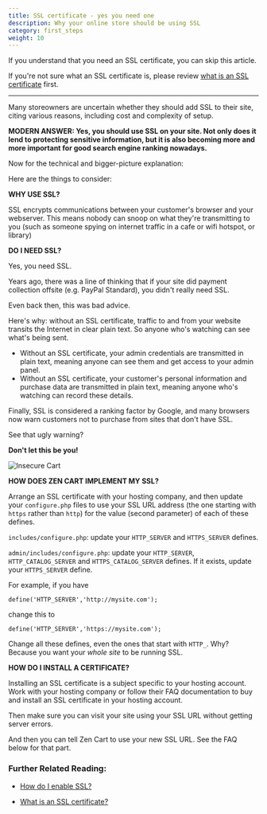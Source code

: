 ```yaml
---
title: SSL certificate - yes you need one 
description: Why your online store should be using SSL
category: first_steps 
weight: 10
---
```


If you understand that you need an SSL certificate, you can skip this article.

If you're not sure what an SSL certificate is, please review [what is an SSL certificate](/user/security/ssl_cert/) first.

<hr>

Many storeowners are uncertain whether they should add SSL to their site, citing various reasons, including cost and complexity of setup.  

**MODERN ANSWER: Yes, you should use SSL on your site. Not only does it lend to protecting sensitive information, but it is also becoming more and more important for good search engine ranking nowadays.**  

Now for the technical and bigger-picture explanation:  

Here are the things to consider:  

**WHY USE SSL?**  

SSL encrypts communications between your customer's browser and your webserver. This means nobody can snoop on what they're transmitting to you (such as someone spying on internet traffic in a cafe or wifi hotspot, or library)  

**DO I NEED SSL?**  

Yes, you need SSL. 

Years ago, there was a line of thinking that if your site did payment collection offsite (e.g. PayPal Standard), you didn't really need SSL.  

Even back then, this was bad advice.  

Here's why: without an SSL certificate, traffic to and from your website transits the Internet in clear plain text.  So anyone who's watching can see what's being sent. 

- Without an SSL certificate, your admin credentials are transmitted in plain text, meaning anyone can see them and get access to your admin panel. 
- Without an SSL certificate, your customer's personal information and purchase data are transmitted in plain text, meaning anyone who's watching can record these details. 

Finally, SSL is considered a ranking factor by Google, and many browsers
now warn customers not to purchase from sites that don't have SSL. 

See that ugly warning? 

**Don't let this be you!**

![Insecure Cart](/images/insecure_cart.png)

**HOW DOES ZEN CART IMPLEMENT MY SSL?**  

Arrange an SSL certificate with your hosting company, and then update your `configure.php` files to use your SSL URL address (the one starting with `https` rather than `http`) for the value (second parameter) of each of these defines. 

`includes/configure.php`: update your `HTTP_SERVER` and `HTTPS_SERVER` defines. 

`admin/includes/configure.php`:  update your `HTTP_SERVER`, `HTTP_CATALOG_SERVER` and `HTTPS_CATALOG_SERVER` defines.  If it exists, update your `HTTPS_SERVER` define.

For example, if you have 

```
define('HTTP_SERVER','http://mysite.com'); 
```

change this to 

```
define('HTTP_SERVER','https://mysite.com'); 
```

Change all these defines, even the ones that start with `HTTP_`.  Why?  Because you want your *whole site* to be running SSL.  

**HOW DO I INSTALL A CERTIFICATE?**

Installing an SSL certificate is a subject specific to your hosting account. Work with your hosting company or follow their FAQ documentation to buy and install an SSL certificate in your hosting account.  

Then make sure you can visit your site using your SSL URL without getting server errors.  

And then you can tell Zen Cart to use your new SSL URL. See the FAQ below for that part.  

### Further Related Reading:  

- [How do I enable SSL?](/user/installing/enable_ssl/)

- [What is an SSL certificate?](/user/security/ssl_cert/) 
